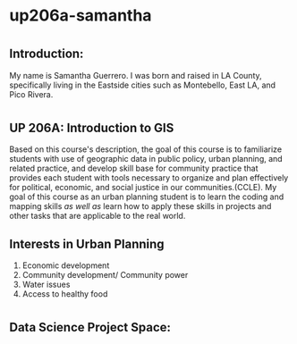 # up206a-samantha
# <h2> Introduction: 
My name is Samantha Guerrero. I was born and raised in LA County, specifically living in the Eastside cities such as Montebello, East LA, and Pico Rivera. 
# <h2> UP 206A: Introduction to GIS
Based on this course's description, the goal of this course is to familiarize students with use of geographic data in public policy, urban planning, and related practice, and develop skill base for community practice that provides each student with tools necessary to organize and plan effectively for political, economic, and social justice in our communities.(CCLE). 
My goal of this course as an urban planning student is to learn the coding and mapping skills *as well as* learn how to apply these skills in projects and other tasks that are applicable to the real world. 
## <h2> Interests in Urban Planning
 1. Economic development
 1. Community development/ Community power
 1. Water issues
 1. Access to healthy food
# <h2> Data Science Project Space: 
